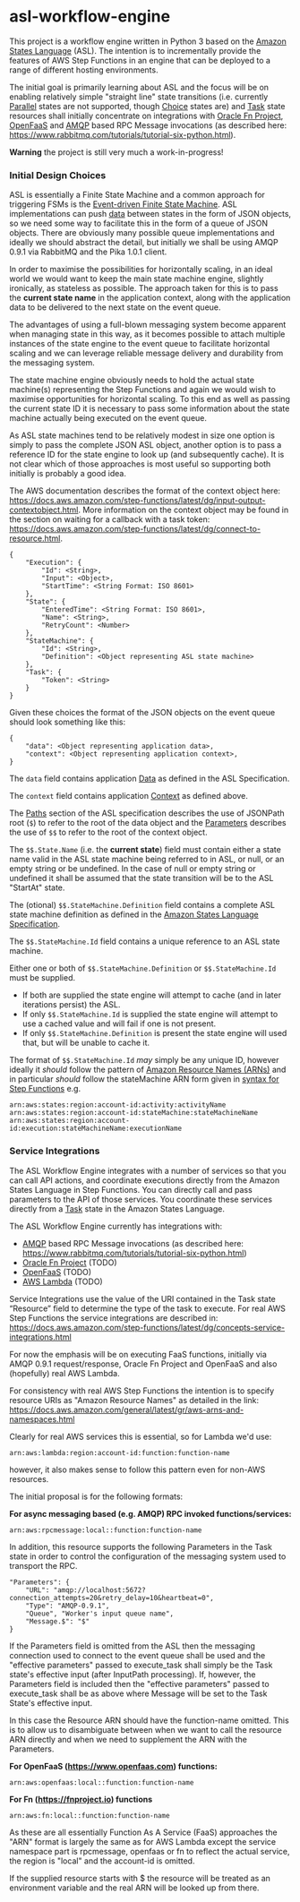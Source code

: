 # asl-workflow-engine
This project is a workflow engine written in Python 3 based on the [Amazon States Language](https://states-language.net/spec.html) (ASL). The intention is to incrementally provide the features of AWS Step Functions in an engine that can be deployed to a range of different hosting environments.

The initial goal is primarily learning about ASL and the focus will be on enabling relatively simple "straight line" state transitions (i.e. currently [Parallel](https://states-language.net/spec.html#parallel-state) states are not supported, though [Choice](https://states-language.net/spec.html#choice-state) states are) and [Task](https://states-language.net/spec.html#task-state) state resources shall initially concentrate on integrations with [Oracle Fn Project](https://github.com/fnproject), [OpenFaaS](https://github.com/openfaas/faas) and [AMQP](https://www.amqp.org/) based RPC Message invocations (as described here: https://www.rabbitmq.com/tutorials/tutorial-six-python.html).

**Warning** the project is still very much a work-in-progress!

### Initial Design Choices
ASL is essentially a Finite State Machine and a common approach for triggering FSMs is the [Event-driven Finite State Machine](https://en.wikipedia.org/wiki/Event-driven_finite-state_machine). ASL implementations can push [data](https://states-language.net/spec.html#data) between states in the form of JSON objects, so we need some way to facilitate this in the form of a queue of JSON objects. There are obviously many possible queue implementations and ideally we should abstract the detail, but initially we shall be using AMQP 0.9.1 via RabbitMQ and the Pika 1.0.1 client.

In order to maximise the possibilities for horizontally scaling, in an ideal world we would want to keep the main state machine engine, slightly ironically, as stateless as possible. The approach taken for this is to pass the **current state name** in the application context, along with the application data to be delivered to the next state on the event queue.

The advantages of using a full-blown messaging system become apparent when managing state in this way, as it becomes possible to attach multiple instances of the state engine to the event queue to facilitate horizontal scaling and we can leverage reliable message delivery and durability from the messaging system.

The state machine engine obviously needs to hold the actual state machine(s) representing the Step Functions and again we would wish to maximise opportunities for horizontal scaling. To this end as well as passing the current state ID it is necessary to pass some information about the state machine actually being executed on the event queue.

As ASL state machines tend to be relatively modest in size one option is simply to pass the complete JSON ASL object, another option is to pass a reference ID for the state engine to look up (and subsequently cache). It is not clear which of those approaches is most useful so supporting both initially is probably a good idea.

The AWS documentation describes the format of the context object here: https://docs.aws.amazon.com/step-functions/latest/dg/input-output-contextobject.html. More information on the context object may be found in the section on waiting for a callback with a task token: https://docs.aws.amazon.com/step-functions/latest/dg/connect-to-resource.html.
```
{
	"Execution": {
		"Id": <String>,
		"Input": <Object>,
		"StartTime": <String Format: ISO 8601>
	},
	"State": {
		"EnteredTime": <String Format: ISO 8601>,
		"Name": <String>,
		"RetryCount": <Number>
	},
	"StateMachine": {
		"Id": <String>,
		"Definition": <Object representing ASL state machine>
	},
	"Task": {
		"Token": <String>
	}
}
```

Given these choices the format of the JSON objects on the event queue should look something like this:
```
{
	"data": <Object representing application data>,
	"context": <Object representing application context>,
}
```
The `data` field contains application [Data](https://states-language.net/spec.html#data) as defined in the ASL Specification.

The `context` field contains application [Context](https://docs.aws.amazon.com/step-functions/latest/dg/input-output-contextobject.html) as defined above.

The [Paths](https://states-language.net/spec.html#paths) section of the ASL specification describes the use of JSONPath root (`$`) to refer to the root of the data object and the [Parameters](https://states-language.net/spec.html#parameters) describes the use of `$$` to refer to the root of the context object.


The `$$.State.Name` (i.e. the **current state**) field must contain either a state name valid in the ASL state machine being referred to in ASL, or null, or an empty string or be undefined. In the case of null or empty string or undefined it shall be assumed that the state transition will be to the ASL "StartAt" state.

The (otional) `$$.StateMachine.Definition` field contains a complete ASL state machine definition as defined in the [Amazon States Language Specification](https://states-language.net/spec.html).

The `$$.StateMachine.Id` field contains a unique reference to an ASL state machine.

Either one or both of `$$.StateMachine.Definition` or 
`$$.StateMachine.Id` must be supplied.

* If both are supplied the state engine will attempt to cache (and in later iterations persist) the ASL.
* If only `$$.StateMachine.Id` is supplied the state engine will attempt to use a cached value and will fail if one is not present.
* If only `$$.StateMachine.Definition` is present the state engine will used that, but will be unable to cache it.

The format of `$$.StateMachine.Id` *may* simply be any unique ID, however ideally it *should* follow the pattern of [Amazon Resource Names (ARNs)](https://docs.aws.amazon.com/general/latest/gr/aws-arns-and-namespaces.html) and in particular *should* follow the stateMachine ARN form given in [syntax for Step Functions](https://docs.aws.amazon.com/general/latest/gr/aws-arns-and-namespaces.html#arn-syntax-step-functions) e.g.
```
arn:aws:states:region:account-id:activity:activityName
arn:aws:states:region:account-id:stateMachine:stateMachineName
arn:aws:states:region:account-id:execution:stateMachineName:executionName
```
### Service Integrations
The ASL Workflow Engine integrates with a number of services so that you can call API actions, and coordinate executions directly from the Amazon States Language in Step Functions. You can directly call and pass parameters to the API of those services. You coordinate these services directly from a  [Task](https://states-language.net/spec.html#task-state) state in the Amazon States Language.


 The ASL Workflow Engine currently has integrations with:
 
 * [AMQP](https://www.amqp.org/) based RPC Message invocations (as described here: https://www.rabbitmq.com/tutorials/tutorial-six-python.html)
 * [Oracle Fn Project](https://github.com/fnproject) (TODO)
 * [OpenFaaS](https://github.com/openfaas/faas) (TODO)
 * [AWS Lambda](https://docs.aws.amazon.com/step-functions/latest/dg/connect-lambda.html) (TODO)

Service Integrations use the value of the URI contained in the Task state “Resource” field to determine the type of the task to execute. For real AWS Step Functions the service integrations are described in: https://docs.aws.amazon.com/step-functions/latest/dg/concepts-service-integrations.html

For now the emphasis will be on executing FaaS functions, initially via AMQP 0.9.1 request/response, Oracle Fn Project and OpenFaaS and also (hopefully) real AWS Lambda.

For consistency with real AWS Step Functions the intention is to specify resource URIs as "Amazon Resource Names" as detailed in the link: https://docs.aws.amazon.com/general/latest/gr/aws-arns-and-namespaces.html

Clearly for real AWS services this is essential, so for Lambda we'd use:
```
arn:aws:lambda:region:account-id:function:function-name
```
however, it also makes sense to follow this pattern even for non-AWS resources.

The initial proposal is for the following formats:

**For async messaging based (e.g. AMQP) RPC invoked functions/services:**
```
arn:aws:rpcmessage:local::function:function-name
```
In addition, this resource supports the following Parameters in the Task state in order to control the configuration of the messaging system used to transport the RPC.
```
"Parameters": {
    "URL": "amqp://localhost:5672?connection_attempts=20&retry_delay=10&heartbeat=0",
    "Type": "AMQP-0.9.1",
    "Queue", "Worker's input queue name",
    "Message.$": "$"
}
```
If the Parameters field is omitted from the ASL then the messaging connection used to connect to the event queue shall be used and the "effective parameters" passed to execute_task shall simply be the Task state's effective input (after InputPath processing). If, however, the Parameters field is included then the "effective parameters" passed to execute_task shall be as above where Message will be set to the Task State's effective input.

In this case the Resource ARN should have the function-name omitted. This is to allow us to disambiguate between when we want to call the resource ARN directly and when we need to supplement the ARN with the Parameters.
        
 **For OpenFaaS (https://www.openfaas.com) functions:**
```
arn:aws:openfaas:local::function:function-name
```

**For Fn (https://fnproject.io) functions**
```
arn:aws:fn:local::function:function-name
```

 As these are all essentially Function As A Service (FaaS) approaches the "ARN" format is largely the same as for AWS Lambda except the service namespace part is rpcmessage, openfaas or fn to reflect the actual service, the region is "local" and the account-id is omitted.

If the supplied resource starts with $ the resource will be treated as an environment variable and the real ARN will be looked up from there.
